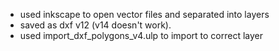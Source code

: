 * used inkscape to open vector files and separated into layers
* saved as dxf v12 (v14 doesn't work).
* used import_dxf_polygons_v4.ulp to import to correct layer
